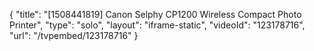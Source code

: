 {
    "title": "[1508441819] Canon Selphy CP1200 Wireless Compact Photo Printer",
    "type": "solo",
    "layout": "iframe-static",
    "videoId": "123178716",
    "url": "\/tvpembed\/123178716"
}
